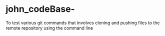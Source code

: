 # john_codeBase-
 To test various git commands that involves cloning and pushing files to the remote repository using the command line
